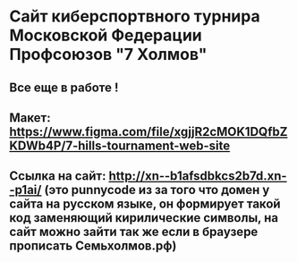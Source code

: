 # Сайт киберспортвного турнира Московской Федерации Профсоюзов "7 Холмов"

## Все еще в работе !

## Макет: https://www.figma.com/file/xgjjR2cMOK1DQfbZKDWb4P/7-hills-tournament-web-site

## Ссылка на сайт: http://xn--b1afsdbkcs2b7d.xn--p1ai/ (это punnycode из за того что домен у сайта на русском языке, он формирует такой код заменяющий кирилические символы, на сайт можно зайти так же если в браузере прописать Семьхолмов.рф)

